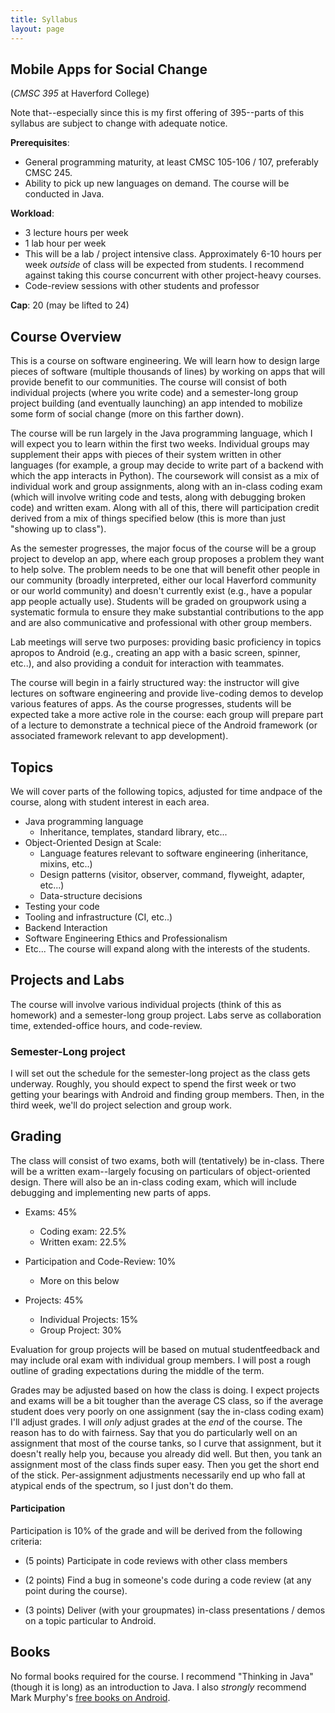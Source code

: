 ```yaml
---
title: Syllabus
layout: page
---
```


## Mobile Apps for Social Change

(*CMSC 395* at Haverford College)

Note that--especially since this is my first offering of 395--parts of
this syllabus are subject to change with adequate notice.

**Prerequisites**:
  - General programming maturity, at least CMSC 105-106 / 107,
    preferably CMSC 245.
  - Ability to pick up new languages on demand. The course will be
    conducted in Java.

**Workload**:
  - 3 lecture hours per week
  - 1 lab hour per week
  - This will be a lab / project intensive class. Approximately 6-10
    hours per week *outside* of class will be expected from
    students. I recommend against taking this course concurrent with
    other project-heavy courses.
  - Code-review sessions with other students and professor

**Cap**: 20 (may be lifted to 24)

## Course Overview

This is a course on software engineering. We will learn how to design
large pieces of software (multiple thousands of lines) by working on
apps that will provide benefit to our communities. The course will
consist of both individual projects (where you write code) and a
semester-long group project building (and eventually launching) an app
intended to mobilize some form of social change (more on this farther
down).

The course will be run largely in the Java programming language, which
I will expect you to learn within the first two weeks. Individual
groups may supplement their apps with pieces of their system written
in other languages (for example, a group may decide to write part of a
backend with which the app interacts in Python). The coursework will
consist as a mix of individual work and group assignments, along with
an in-class coding exam (which will involve writing code and tests,
along with debugging broken code) and written exam. Along with all of
this, there will participation credit derived from a mix of things
specified below (this is more than just "showing up to class").

As the semester progresses, the major focus of the course will be a
group project to develop an app, where each group proposes a problem
they want to help solve. The problem needs to be one that will benefit
other people in our community (broadly interpreted, either our local
Haverford community or our world community) and doesn't currently
exist (e.g., have a popular app people actually use). Students will be
graded on groupwork using a systematic formula to ensure they make
substantial contributions to the app and are also communicative and
professional with other group members.

Lab meetings will serve two purposes: providing basic proficiency in
topics apropos to Android (e.g., creating an app with a basic screen,
spinner, etc..), and also providing a conduit for interaction with
teammates.

The course will begin in a fairly structured way: the instructor will
give lectures on software engineering and provide live-coding demos to
develop various features of apps. As the course progresses, students
will be expected take a more active role in the course: each group
will prepare part of a lecture to demonstrate a technical piece of the
Android framework (or associated framework relevant to app
development).

## Topics

We​ ​will​ ​cover​ ​parts​ ​of​ ​the​ ​following​ ​topics,​ ​adjusted​ ​for​ ​time​ ​and​
​pace​ ​of​ ​the​ ​course,​ ​along​ ​with student​ ​interest​ ​in​ ​each​ ​area.

- Java programming language
  - Inheritance, templates, standard library, etc...
- Object-Oriented Design at Scale:
  - Language features relevant to software engineering (inheritance,
    mixins, etc..)
  - Design patterns (visitor, observer, command, flyweight, adapter,
    etc...)
  - Data-structure decisions
- Testing your code
- Tooling and infrastructure (CI, etc..)
- Backend Interaction
- Software Engineering Ethics and Professionalism
- Etc... The course will expand along with the interests of the
  students.

## Projects and Labs

The course will involve various individual projects (think of this as
homework) and a semester-long group project. Labs serve as
collaboration time, extended-office hours, and code-review.

### Semester-Long project

I will set out the schedule for the semester-long project as the class
gets underway. Roughly, you should expect to spend the first week or
two getting your bearings with Android and finding group
members. Then, in the third week, we'll do project selection and group
work.

## Grading

The class will consist of two exams, both will (tentatively) be
in-class. There will be a written exam--largely focusing on
particulars of object-oriented design. There will also be an in-class
coding exam, which will include debugging and implementing new parts
of apps.

- Exams: 45%
  - Coding exam: 22.5%
  - Written exam: 22.5%

- Participation and Code-Review: 10%
  - More on this below

- Projects: 45%
  - Individual Projects: 15%
  - Group Project: 30%

Evaluation​ ​for​ ​group​ ​projects​ ​will​ ​be​ ​based​ ​on​ ​mutual​ ​student​ feedback
​and ​may include oral ​exam ​with individual ​group ​members. I will post a
rough outline of grading expectations during the middle of the term.

Grades may be adjusted based on how the class is doing. I expect
projects and exams will be a bit tougher than the average CS class, so
if the average student does very poorly on one assignment (say the
in-class coding exam) I'll adjust grades. I will *only* adjust grades
at the *end* of the course. The reason has to do with fairness. Say
that you do particularly well on an assignment that most of the course
tanks, so I curve that assignment, but it doesn't really help you,
because you already did well. But then, you tank an assignment most of
the class finds super easy. Then you get the short end of the
stick. Per-assignment adjustments necessarily end up who fall at
atypical ends of the spectrum, so I just don't do them.

#### Participation

Participation is 10% of the grade and will be derived from the
following criteria:

- (5 points) Participate in code reviews with other class members

- (2 points) Find a bug in someone's code during a code review (at any
  point during the course).

- (3 points) Deliver (with your groupmates) in-class presentations /
  demos on a topic particular to Android.

## Books

No formal books required for the course. I recommend "Thinking in
Java" (though it is long) as an introduction to Java. I also
*strongly* recommend Mark Murphy's [free books on
Android](https://commonsware.com/Android/4-2-free).
